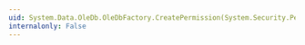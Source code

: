 ```yaml
---
uid: System.Data.OleDb.OleDbFactory.CreatePermission(System.Security.Permissions.PermissionState)
internalonly: False
---
```

